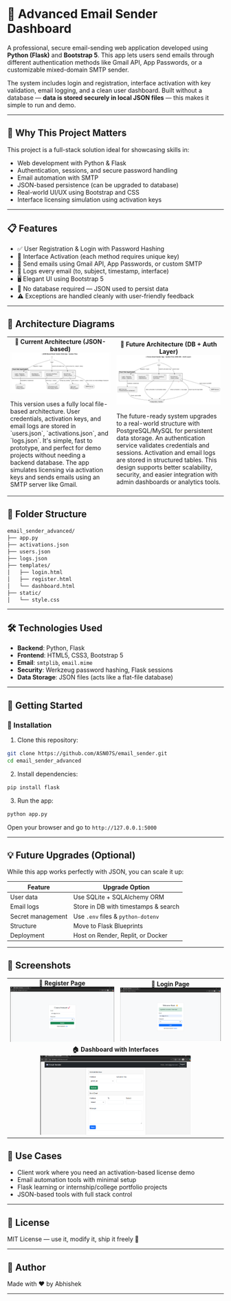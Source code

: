 # 📧 Advanced Email Sender Dashboard

A professional, secure email-sending web application developed using **Python (Flask)** and **Bootstrap 5**. This app lets users send emails through different authentication methods like Gmail API, App Passwords, or a customizable mixed-domain SMTP sender.

The system includes login and registration, interface activation with key validation, email logging, and a clean user dashboard. Built without a database — **data is stored securely in local JSON files** — this makes it simple to run and demo.

---

## 🧩 Why This Project Matters

This project is a full-stack solution ideal for showcasing skills in:
- Web development with Python & Flask
- Authentication, sessions, and secure password handling
- Email automation with SMTP
- JSON-based persistence (can be upgraded to database)
- Real-world UI/UX using Bootstrap and CSS
- Interface licensing simulation using activation keys

---

## 📋 Features

- ✅ User Registration & Login with Password Hashing
- 🔐 Interface Activation (each method requires unique key)
- 📧 Send emails using Gmail API, App Passwords, or custom SMTP
- 💾 Logs every email (to, subject, timestamp, interface)
- 🖥️ Elegant UI using Bootstrap 5
- 📁 No database required — JSON used to persist data
- ⚠️ Exceptions are handled cleanly with user-friendly feedback

---



## 🧱 Architecture Diagrams

<div align="center">

  <table>
    <tr>
      <td align="center">
        <strong>📂 Current Architecture (JSON-based)</strong><br>
        <img src="workflow/current.png" width="400"/><br>
        <p align="left" style="max-width: 400px;">
          This version uses a fully local file-based architecture. User credentials, activation keys, and email logs are stored in `users.json`, `activations.json`, and `logs.json`. It's simple, fast to prototype, and perfect for demo projects without needing a backend database. The app simulates licensing via activation keys and sends emails using an SMTP server like Gmail.
        </p>
      </td>
      <td align="center">
        <strong>🔮 Future Architecture (DB + Auth Layer)</strong><br>
        <img src="workflow/With DB.png" width="400"/><br>
        <p align="left" style="max-width: 400px;">
          The future-ready system upgrades to a real-world structure with PostgreSQL/MySQL for persistent data storage. An authentication service validates credentials and sessions. Activation and email logs are stored in structured tables. This design supports better scalability, security, and easier integration with admin dashboards or analytics tools.
        </p>
      </td>
    </tr>
  </table>

</div>


## 📁 Folder Structure

```
email_sender_advanced/
├── app.py
├── activations.json
├── users.json
├── logs.json
├── templates/
│   ├── login.html
│   ├── register.html
│   └── dashboard.html
├── static/
│   └── style.css
```

---

## 🛠 Technologies Used

- **Backend**: Python, Flask
- **Frontend**: HTML5, CSS3, Bootstrap 5
- **Email**: `smtplib`, `email.mime`
- **Security**: Werkzeug password hashing, Flask sessions
- **Data Storage**: JSON files (acts like a flat-file database)

---

## 🚀 Getting Started

### 🔧 Installation

1. Clone this repository:
```bash
git clone https://github.com/ASN07S/email_sender.git
cd email_sender_advanced
```

2. Install dependencies:
```bash
pip install flask
```

3. Run the app:
```bash
python app.py
```

Open your browser and go to `http://127.0.0.1:5000`

---

## 💡 Future Upgrades (Optional)

While this app works perfectly with JSON, you can scale it up:

| Feature | Upgrade Option |
|---------|----------------|
| User data | Use SQLite + SQLAlchemy ORM |
| Email logs | Store in DB with timestamps & search |
| Secret management | Use `.env` files & `python-dotenv` |
| Structure | Move to Flask Blueprints |
| Deployment | Host on Render, Replit, or Docker |

---

## 📸 Screenshots

<div align="center">

  <table>
    <tr>
      <td align="center">
        <strong>🔐 Register Page</strong><br>
        <img src="workflow/Register.png" width="350"/>
      </td>
      <td align="center">
        <strong>🔐 Login Page</strong><br>
        <img src="workflow/Login.png" width="350"/>
      </td>
    </tr>
    <tr>
      <td colspan="2" align="center">
        <strong>🏠 Dashboard with Interfaces</strong><br>
        <img src="workflow/Dashboard.png" width="350"/>
      </td>
    </tr>
  </table>

</div>

## 🧠 Use Cases

- Client work where you need an activation-based license demo
- Email automation tools with minimal setup
- Flask learning or internship/college portfolio projects
- JSON-based tools with full stack control

---

## 🪪 License

MIT License — use it, modify it, ship it freely 🚀

---

## 👤 Author

Made with ❤️ by Abhishek 


---
